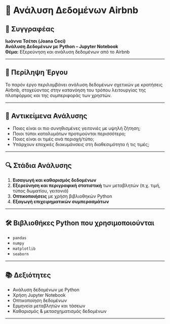 # 🏡 Ανάλυση Δεδομένων Airbnb

## 👤 Συγγραφέας
**Ιωάννα Τσέτσι (Joana Ceci)**  
**Ανάλυση Δεδομένων με Python – Jupyter Notebook**  
**Θέμα:** Εξερεύνηση και ανάλυση δεδομένων από το Airbnb

---

## 📁 Περίληψη Έργου

Το παρόν έργο περιλαμβάνει ανάλυση δεδομένων σχετικών με κρατήσεις Airbnb, στοχεύοντας στην κατανόηση του τρόπου λειτουργίας της πλατφόρμας και της συμπεριφοράς των χρηστών.

---

## 🧪 Αντικείμενα Ανάλυσης

- Ποιες είναι οι πιο συνηθισμένες γειτονιές με υψηλή ζήτηση;
- Ποιοι τύποι καταλυμάτων προτιμούνται περισσότερο;
- Ποιες είναι οι τιμές ανά περιοχή/τύπο;
- Υπάρχουν εποχικές διακυμάνσεις στη διαθεσιμότητα ή τις τιμές;

---

## 🔍 Στάδια Ανάλυσης

1. **Εισαγωγή και καθαρισμός δεδομένων**
2. **Εξερεύνηση και περιγραφική στατιστική** των μεταβλητών (π.χ. τιμή, τύπος δωματίου, γειτονιά)
3. **Οπτικοποιήσεις** με χρήση βιβλιοθηκών Python
4. **Εξαγωγή επιχειρηματικών συμπερασμάτων**

---

## 🛠 Βιβλιοθήκες Python που χρησιμοποιούνται

- `pandas`
- `numpy`
- `matplotlib`
- `seaborn`

---

## 📚 Δεξιότητες

- Ανάλυση δεδομένων με Python  
- Χρήση Jupyter Notebook  
- Οπτικοποίηση δεδομένων  
- Ερμηνεία μεταβλητών και τάσεων  
- Καθαρισμός & μετασχηματισμός δεδομένων

---
